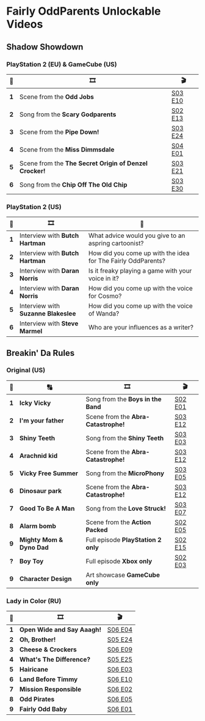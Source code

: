 # Fairly OddParents Unlockable Videos

## Shadow Showdown

### PlayStation 2 (EU) & GameCube (US)
| 🔢 | 🎞️ | 🎬 |
| :-: | --- | --- |
| **1** | Scene from the **Odd Jobs** | [S03 E10](https://fairlyoddparents.fandom.com/wiki/Odd_Jobs) |
| **2** | Song from the **Scary Godparents** | [S02 E13](https://fairlyoddparents.fandom.com/wiki/Scary_Godparents) |
| **3** | Scene from the **Pipe Down!** | [S03 E24](https://fairlyoddparents.fandom.com/wiki/Pipe_Down!) |
| **4** | Scene from the **Miss Dimmsdale** | [S04 E01](https://fairlyoddparents.fandom.com/wiki/Miss_Dimmsdale_(episode)) |
| **5** | Scene from the **The Secret Origin of Denzel Crocker!** | [S03 E21](https://fairlyoddparents.fandom.com/wiki/The_Secret_Origin_of_Denzel_Crocker!) |
| **6** | Song from the **Chip Off The Old Chip** | [S03 E30](https://fairlyoddparents.fandom.com/wiki/Chip_Off_The_Old_Chip) |

### PlayStation 2 (US)

| 🔢 | 🎞️ | 💬 |
| :-: | --- | --- |
| **1** | Interview with **Butch Hartman** | What advice would you give to an aspring cartoonist? |
| **2** | Interview with **Butch Hartman** | How did you come up with the idea for The Fairly OddParents? |
| **3** | Interview with **Daran Norris** | Is it freaky playing a game with your voice in it? |
| **4** | Interview with **Daran Norris** | How did you come up with the voice for Cosmo? |
| **5** | Interview with **Suzanne Blakeslee** | How did you come up with the voice of Wanda? |
| **6** | Interview with **Steve Marmel** | Who are your influences as a writer? |

## Breakin' Da Rules

### Original (US)

| 🔢 | 🔠 | 🎞️ | 🎬 |
| :-: | --- | --- | --- |
| **1** | **Icky Vicky** | Song from the **Boys in the Band** | [S02 E01](https://fairlyoddparents.fandom.com/wiki/Boys_in_the_Band) |
| **2** | **I'm your father** | Scene from the **Abra-Catastrophe!** | [S03 E12](https://fairlyoddparents.fandom.com/wiki/Abra-Catastrophe!) |
| **3** | **Shiny Teeth** | Song from the **Shiny Teeth** | [S03 E03](https://fairlyoddparents.fandom.com/wiki/Shiny_Teeth) |
| **4** | **Arachnid kid** | Scene from the **Abra-Catastrophe!** | [S03 E12](https://fairlyoddparents.fandom.com/wiki/Abra-Catastrophe!) |
| **5** | **Vicky Free Summer** | Song from the **MicroPhony**  | [S03 E05](https://fairlyoddparents.fandom.com/wiki/MicroPhony) |
| **6** | **Dinosaur park** | Scene from the **Abra-Catastrophe!** | [S03 E12](https://fairlyoddparents.fandom.com/wiki/Abra-Catastrophe!) |
| **7** | **Good To Be A Man** | Song from the **Love Struck!** | [S03 E07](https://fairlyoddparents.fandom.com/wiki/Love_Struck!) |
| **8** | **Alarm bomb** | Scene from the **Action Packed** | [S02 E05](https://fairlyoddparents.fandom.com/wiki/Action_Packed) |
| **9** | **Mighty Mom & Dyno Dad** | Full episode **PlayStation 2 only** | [S02 E15](https://fairlyoddparents.fandom.com/wiki/Mighty_Mom_and_Dyno_Dad) |
| **?** | **Boy Toy** | Full episode **Xbox only** | [S02 E03](https://fairlyoddparents.fandom.com/wiki/Boy_Toy) |
| **9** | **Character Design** | Art showcase **GameCube only** | |

### Lady in Color (RU)

| 🔢 | 🎞️ | 🎬 |
| :-: | --- | --- |
| **1** | **Open Wide and Say Aaagh!** | [S06 E04](https://fairlyoddparents.fandom.com/wiki/Open_Wide_and_Say_Aaagh!) |
| **2** | **Oh, Brother!** | [S05 E24](https://fairlyoddparents.fandom.com/wiki/Oh,_Brother!) |
| **3** | **Cheese & Crockers** | [S06 E09](https://fairlyoddparents.fandom.com/wiki/Cheese_%26_Crockers) |
| **4** | **What's The Difference?** | [S05 E25](https://fairlyoddparents.fandom.com/wiki/What%27s_The_Difference%3F) |
| **5** | **Hairicane** | [S06 E03](https://fairlyoddparents.fandom.com/wiki/Hairicane) |
| **6** | **Land Before Timmy** | [S06 E10](https://fairlyoddparents.fandom.com/wiki/Land_Before_Timmy) |
| **7** | **Mission Responsible** | [S06 E02](https://fairlyoddparents.fandom.com/wiki/Mission_Responsible) |
| **8** | **Odd Pirates** | [S06 E05](https://fairlyoddparents.fandom.com/wiki/Odd_Pirates) |
| **9** | **Fairly Odd Baby** | [S06 E01](https://fairlyoddparents.fandom.com/wiki/Fairly_Odd_Baby) |

